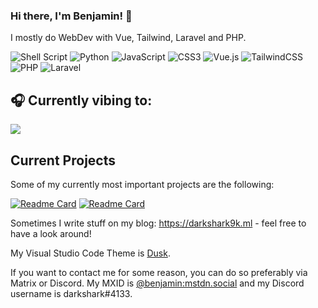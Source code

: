 ### Hi there, I'm Benjamin! 👋

I mostly do WebDev with Vue, Tailwind, Laravel and PHP.

![Shell Script](https://img.shields.io/badge/shell_script-%23121011.svg?style=for-the-badge&logo=gnu-bash&logoColor=white) ![Python](https://img.shields.io/badge/python-3670A0?style=for-the-badge&logo=python&logoColor=ffdd54) ![JavaScript](https://img.shields.io/badge/javascript-%23323330.svg?style=for-the-badge&logo=javascript&logoColor=%23F7DF1E) ![CSS3](https://img.shields.io/badge/css3-%231572B6.svg?style=for-the-badge&logo=css3&logoColor=white) ![Vue.js](https://img.shields.io/badge/vuejs-%2335495e.svg?style=for-the-badge&logo=vuedotjs&logoColor=%234FC08D) ![TailwindCSS](https://img.shields.io/badge/tailwindcss-%2338B2AC.svg?style=for-the-badge&logo=tailwind-css&logoColor=white) ![PHP](https://img.shields.io/badge/php-%23777BB4.svg?style=for-the-badge&logo=php&logoColor=white) ![Laravel](https://img.shields.io/badge/laravel-%23FF2D20.svg?style=for-the-badge&logo=laravel&logoColor=white)

## 🎧 Currently vibing to:

![](https://spotify-readme-ten-rose.vercel.app/api?theme=dark)

## Current Projects
Some of my currently most important projects are the following:

[![Readme Card](https://gh-readme-stats-xi.vercel.app/api/pin/?username=awesomeBible&repo=my.awesomeBible&show_icons=true&theme=tokyonight)](https://codeberg.org/awesomeBible/my.awesomeBible) [![Readme Card](https://gh-readme-stats-xi.vercel.app/api/pin/?username=benjaminwolkchen&repo=Losungen&show_icons=true&theme=tokyonight)](https://codeberg.org/benjaminwolkchen/Losungen)


Sometimes I write stuff on my blog: https://darkshark9k.ml - feel free to have a look around!

My Visual Studio Code Theme is [Dusk](https://vscodethemes.com/e/pilleye.dusk-theme/dusk?language=javascript).

If you want to contact me for some reason, you can do so preferably via Matrix or Discord.
My MXID is [@benjamin:mstdn.social](https://matrix.to/#/@benjamin:mstdn.social) and my Discord username is darkshark#4133.
